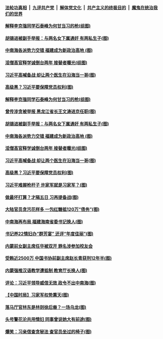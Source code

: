

####  [法轮功真相](../../../../basic/blob/master/README.md?t=12031102) &nbsp;|&nbsp; [九评共产党](../../../../9ping.md/blob/master/README.md?t=12031102) &nbsp;|&nbsp; [解体党文化](../../../../jtdwh.md/blob/master/README.md?t=12031102)  &nbsp;|&nbsp; [共产主义的终极目的](../../../../gczydzjmd.md/blob/master/README.md?t=12031102) &nbsp;|&nbsp; [魔鬼在统治我们的世界](../../../../mgztzwmdsj.md/blob/master/README.md?t=12031102) 

#### [解释李克强同学石泰峰为何甘当习的枪(组图)](../pages/p2/954502.md?t=12031102) 

#### [胡锡进被副手举报：与两名女下属通奸 有两私生子(图)](../pages/p2/954470.md?t=12031102) 

#### [中南海各派势力交错 福建成为新政治高地 (图)](../pages/p2/954461.md?t=12031102) 

#### [淫僧高官释学诚倒台两年 接替者曝光(组图)](../pages/p2/954434.md?t=12031102) 

#### [习近平高喊备战 却让两个医生在沿海当一哥(图)](../pages/p2/954444.md?t=12031102) 

#### [高级黑？习近平要保障党员权利(图)](../pages/p2/954350.md?t=12031102) 

#### [解释李克强同学石泰峰为何甘当习的枪(组图)](../pages/p2/954502.md?t=12031102) 

#### [曾传涉贪被举报 黑龙江省长王文涛进京任职(图)](../pages/p2/954486.md?t=12031102) 

#### [胡锡进被副手举报：与两名女下属通奸 有两私生子(图)](../pages/p2/954470.md?t=12031102) 

#### [中南海各派势力交错 福建成为新政治高地 (图)](../pages/p2/954461.md?t=12031102) 

#### [淫僧高官释学诚倒台两年 接替者曝光(组图)](../pages/p2/954434.md?t=12031102) 

#### [习近平高喊备战 却让两个医生在沿海当一哥(图)](../pages/p2/954444.md?t=12031102) 

#### [高级黑？习近平要保障党员权利(图)](../pages/p2/954350.md?t=12031102) 

#### [习近平难握枪杆子 许家军就是习家军？(图)](../pages/p2/954216.md?t=12031102) 

#### [做最坏打算？才隔五日 习再提备战(图)](../pages/p2/954343.md?t=12031102) 

#### [大陆官员贪污花样多 一包红糖抵120万“债务”(图)](../pages/p2/954334.md?t=12031102) 

#### [中南海再布局 福建海南省委书记换人(图)](../pages/p2/954296.md?t=12031102) 

#### [书记养22情妇办“群芳宴” 还评“年度佳丽”(图)](../pages/p2/954213.md?t=12031102) 

#### [内蒙前女副主席任华被双开 罪名涉参加校友会](../pages/p2/954230.md?t=12031102) 

#### [受贿近2500万 中国书协前副主席赵长青获刑12年半(图)](../pages/p2/954214.md?t=12031102) 

#### [内蒙强推汉语教学遭抵制 教育厅长换人(图)](../pages/p2/954188.md?t=12031102) 

#### [评论：习近平领导威信无效 政令不出中南海(图)](../pages/p2/954199.md?t=12031102) 

#### [【中国时局】习家军权势熏天(图)](../pages/p2/954144.md?t=12031102) 

#### [落马厅官林东是林则徐后裔？一场乌龙(图)](../pages/p2/954138.md?t=12031102) 

#### [头号警花沦共用情妇 同事曾说她大有前途(图)](../pages/p2/954114.md?t=12031102) 

#### [爆笑：习亲信查贪秘法 查官员坐过的椅子(图)](../pages/p2/954073.md?t=12031102) 

